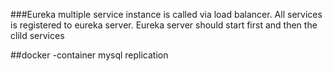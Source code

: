 ###Eureka
multiple service instance is called via load balancer.
All services is registered to eureka server.
Eureka server should start first and then the clild services

##docker
-container mysql replication